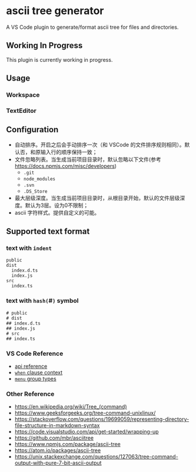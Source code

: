# ascii tree generator

A VS Code plugin to generate/format ascii tree for files and directories.

## Working In Progress

This plugin is currently working in progress.

## Usage

### Workspace

### TextEditor

## Configuration

- 自动排序。开启之后会手动排序一次（和 VSCode 的文件排序规则相同）。默认否，和原输入行的顺序保持一致；
- 文件忽略列表。当生成当前项目目录时，默认忽略以下文件(参考 https://docs.npmjs.com/misc/developers)
  - `.git`
  - `node_modules`
  - `.svn`
  - `.DS_Store`
- 最大层级深度。当生成当前项目目录时，从根目录开始，默认的文件层级深度。默认为3层。设为0不限制；
- ascii 字符样式。提供自定义的可能。

## Supported text format

### text with `indent`

```
public
dist
  index.d.ts
  index.js
src
  index.ts
```

### text with `hash(`#`)` symbol

```
# public
# dist
## index.d.ts
## index.js
# src
## index.ts
```

### VS Code Reference

- [api reference](https://code.visualstudio.com/api/references/vscode-api#Uri)
- [`when` clause context](https://code.visualstudio.com/docs/getstarted/keybindings#_when-clause-contexts)
- [`menu` group types](https://code.visualstudio.com/api/references/contribution-points#Sorting-of-groups)

### Other Reference

- <https://en.wikipedia.org/wiki/Tree_(command)>
- <https://www.geeksforgeeks.org/tree-command-unixlinux/>
- <https://stackoverflow.com/questions/19699059/representing-directory-file-structure-in-markdown-syntax>
- <https://code.visualstudio.com/api/get-started/wrapping-up>
- <https://github.com/mbr/asciitree>
- <https://www.npmjs.com/package/ascii-tree>
- <https://atom.io/packages/ascii-tree>
- <https://unix.stackexchange.com/questions/127063/tree-command-output-with-pure-7-bit-ascii-output>